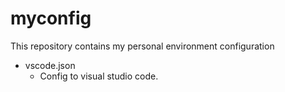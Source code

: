 # myconfig

This repository contains my personal environment configuration

- vscode.json
  - Config to visual studio code.
